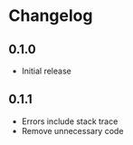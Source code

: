 # Changelog

## 0.1.0

* Initial release

## 0.1.1

* Errors include stack trace
* Remove unnecessary code
